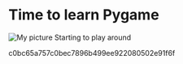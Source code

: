 # Time to learn Pygame


 ![My picture](./arduino_1.gif)
Starting to play around

 c0bc65a757c0bec7896b499ee922080502e91f6f
 
